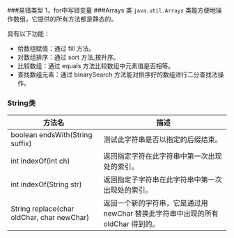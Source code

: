 ###易错类型
1，for中写错变量
###Arrays 类
`java.util.Arrays` 类能方便地操作数组，它提供的所有方法都是静态的。

具有以下功能：

- 给数组赋值：通过 fill 方法。
- 对数组排序：通过 sort 方法,按升序。
- 比较数组：通过 equals 方法比较数组中元素值是否相等。
- 查找数组元素：通过 binarySearch 方法能对排序好的数组进行二分查找法操作。
### String类
|方法名|描述|
|---|---|
|boolean endsWith(String suffix)|测试此字符串是否以指定的后缀结束。|
|int indexOf(int ch)|返回指定字符在此字符串中第一次出现处的索引。|
|int indexOf(String str)|返回指定子字符串在此字符串中第一次出现处的索引。|
|String replace(char oldChar, char newChar)|返回一个新的字符串，它是通过用 newChar 替换此字符串中出现的所有 oldChar 得到的。|